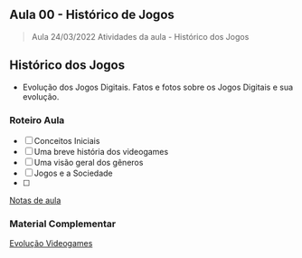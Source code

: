 ## Aula 00 - Histórico de Jogos

> Aula 24/03/2022
> Atividades da aula - Histórico dos Jogos

## Histórico dos Jogos

- Evolução dos Jogos Digitais. Fatos e fotos sobre os Jogos Digitais e sua evolução.

### Roteiro Aula
- [ ] Conceitos Iniciais
- [ ] Uma breve história dos videogames
- [ ] Uma visão geral dos gêneros
- [ ] Jogos e a Sociedade
- [ ] 
[Notas de aula](https://github.com/marcoswagner-commits/jogos_digitais/files/8319241/aula_00_historico_jogos.pdf)


### Material Complementar
[Evolução Videogames](https://www.youtube.com/watch?v=aZOqOCiu9-4)
